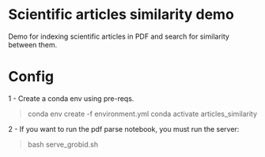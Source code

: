 # Scientific articles similarity demo
Demo for indexing scientific articles in PDF and search for similarity between them.

# Config
1 - Create a conda env using pre-reqs.
> conda env create -f environment.yml
> conda activate articles_similarity

2 - If you want to run the pdf parse notebook, you must run the server:
> bash serve_grobid.sh


